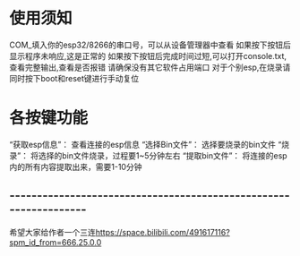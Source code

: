 # 使用须知
COM_填入你的esp32/8266的串口号，可以从设备管理器中查看
如果按下按钮后显示程序未响应,这是正常的
如果按下按钮后完成时间过短,可以打开console.txt,查看完整输出,查看是否报错
请确保没有其它软件占用端口
对于个别esp,在烧录请同时按下boot和reset键进行手动复位

# 各按键功能
“获取esp信息”：
            查看连接的esp信息
“选择Bin文件”：
            选择要烧录的bin文件
“烧录”：
      将选择的bin文件烧录，过程要1~5分钟左右
“提取bin文件”：
            将连接的esp内的所有内容提取出来，需要1-10分钟

## -----------------------------------------------------------------
希望大家给作者一个三连<a>https://space.bilibili.com/491617116?spm_id_from=666.25.0.0</a>
